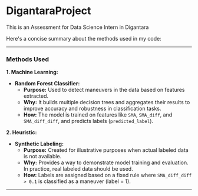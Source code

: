 # DigantaraProject
This is an Assessment for Data Science Intern in Digantara

Here's a concise summary about the methods used in my code:

---

### **Methods Used**

**1. Machine Learning:**
   - **Random Forest Classifier:**
     - **Purpose:** Used to detect maneuvers in the data based on features extracted.
     - **Why:** It builds multiple decision trees and aggregates their results to improve accuracy and robustness in classification tasks.
     - **How:** The model is trained on features like `SMA`, `SMA_diff`, and `SMA_diff_diff`, and predicts labels (`predicted_label`).

**2. Heuristic:**
   - **Synthetic Labeling:**
     - **Purpose:** Created for illustrative purposes when actual labeled data is not available.
     - **Why:** Provides a way to demonstrate model training and evaluation. In practice, real labeled data should be used.
     - **How:** Labels are assigned based on a fixed rule where `SMA_diff_diff > 0.1` is classified as a maneuver (label = 1).

---

